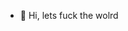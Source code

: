 - 👋 Hi, lets fuck the wolrd 
<!---
dllrrjj/dllrrjj is a ✨ special ✨ repository because its `README.md` (this file) appears on your GitHub profile.
You can click the Preview link to take a look at your changes.
--->
